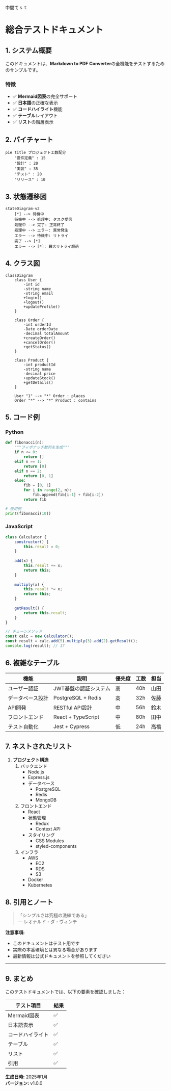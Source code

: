 中間てｓｔ

# 総合テストドキュメント

## 1. システム概要

このドキュメントは、**Markdown to PDF Converter**の全機能をテストするためのサンプルです。

### 特徴

- ✅ **Mermaid図表**の完全サポート
- ✅ **日本語**の正確な表示
- ✅ **コードハイライト**機能
- ✅ **テーブル**レイアウト
- ✅ **リスト**の階層表示

## 2. パイチャート

```mermaid
pie title プロジェクト工数配分
    "要件定義" : 15
    "設計" : 20
    "実装" : 35
    "テスト" : 20
    "リリース" : 10
```

## 3. 状態遷移図

```mermaid
stateDiagram-v2
    [*] --> 待機中
    待機中 --> 処理中: タスク受信
    処理中 --> 完了: 正常終了
    処理中 --> エラー: 異常発生
    エラー --> 待機中: リトライ
    完了 --> [*]
    エラー --> [*]: 最大リトライ超過
```

## 4. クラス図

```mermaid
classDiagram
    class User {
        -int id
        -string name
        -string email
        +login()
        +logout()
        +updateProfile()
    }
    
    class Order {
        -int orderId
        -Date orderDate
        -decimal totalAmount
        +createOrder()
        +cancelOrder()
        +getStatus()
    }
    
    class Product {
        -int productId
        -string name
        -decimal price
        +updateStock()
        +getDetails()
    }
    
    User "1" --> "*" Order : places
    Order "*" --> "*" Product : contains
```

## 5. コード例

### Python
```python
def fibonacci(n):
    """フィボナッチ数列を生成"""
    if n <= 0:
        return []
    elif n == 1:
        return [0]
    elif n == 2:
        return [0, 1]
    else:
        fib = [0, 1]
        for i in range(2, n):
            fib.append(fib[i-1] + fib[i-2])
        return fib

# 使用例
print(fibonacci(10))
```

### JavaScript
```javascript
class Calculator {
    constructor() {
        this.result = 0;
    }
    
    add(x) {
        this.result += x;
        return this;
    }
    
    multiply(x) {
        this.result *= x;
        return this;
    }
    
    getResult() {
        return this.result;
    }
}

// チェーンメソッド
const calc = new Calculator();
const result = calc.add(5).multiply(3).add(2).getResult();
console.log(result); // 17
```

## 6. 複雑なテーブル

| 機能 | 説明 | 優先度 | 工数 | 担当 |
|------|------|--------|------|------|
| ユーザー認証 | JWT基盤の認証システム | 高 | 40h | 山田 |
| データベース設計 | PostgreSQL + Redis | 高 | 32h | 佐藤 |
| API開発 | RESTful API設計 | 中 | 56h | 鈴木 |
| フロントエンド | React + TypeScript | 中 | 80h | 田中 |
| テスト自動化 | Jest + Cypress | 低 | 24h | 高橋 |

## 7. ネストされたリスト

1. **プロジェクト構造**
   1. バックエンド
      - Node.js
      - Express.js
      - データベース
        * PostgreSQL
        * Redis
        * MongoDB
   2. フロントエンド
      - React
      - 状態管理
        * Redux
        * Context API
      - スタイリング
        * CSS Modules
        * styled-components
   3. インフラ
      - AWS
        * EC2
        * RDS
        * S3
      - Docker
      - Kubernetes

## 8. 引用とノート

> 「シンプルさは究極の洗練である」  
> — レオナルド・ダ・ヴィンチ

**注意事項:**
- このドキュメントはテスト用です
- 実際の本番環境とは異なる場合があります
- 最新情報は公式ドキュメントを参照してください

---

## 9. まとめ

このテストドキュメントでは、以下の要素を確認しました：

| テスト項目 | 結果 |
|------------|------|
| Mermaid図表 | ✅ |
| 日本語表示 | ✅ |
| コードハイライト | ✅ |
| テーブル | ✅ |
| リスト | ✅ |
| 引用 | ✅ |

**生成日時:** 2025年1月  
**バージョン:** v1.0.0